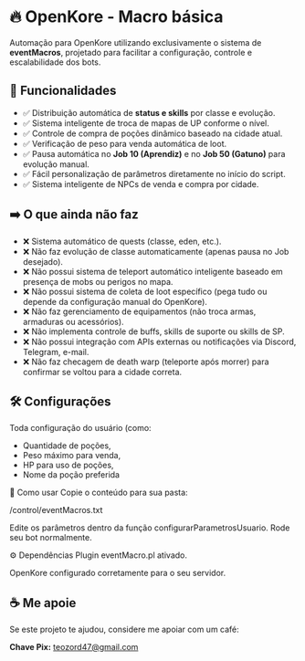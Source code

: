 # 🔥 OpenKore - Macro básica

Automação para OpenKore utilizando exclusivamente o sistema de **eventMacros**, projetado para facilitar a configuração, controle e escalabilidade dos bots.

## 🎯 Funcionalidades

- ✅ Distribuição automática de **status e skills** por classe e evolução.
- ✅ Sistema inteligente de troca de mapas de UP conforme o nível.
- ✅ Controle de compra de poções dinâmico baseado na cidade atual.
- ✅ Verificação de peso para venda automática de loot.
- ✅ Pausa automática no **Job 10 (Aprendiz)** e no **Job 50 (Gatuno)** para evolução manual.
- ✅ Fácil personalização de parâmetros diretamente no início do script.
- ✅ Sistema inteligente de NPCs de venda e compra por cidade.

## ➡️ O que ainda não faz
- ❌ Sistema automático de quests (classe, eden, etc.).
- ❌ Não faz evolução de classe automaticamente (apenas pausa no Job desejado).
- ❌ Não possui sistema de teleport automático inteligente baseado em presença de mobs ou perigos no mapa.
- ❌ Não possui sistema de coleta de loot específico (pega tudo ou depende da configuração manual do OpenKore).
- ❌ Não faz gerenciamento de equipamentos (não troca armas, armaduras ou acessórios).
- ❌ Não implementa controle de buffs, skills de suporte ou skills de SP.
- ❌ Não possui integração com APIs externas ou notificações via Discord, Telegram, e-mail.
- ❌ Não faz checagem de death warp (teleporte após morrer) para confirmar se voltou para a cidade correta.
  
## 🛠️ Configurações

Toda configuração do usuário (como:
- Quantidade de poções,
- Peso máximo para venda,
- HP para uso de poções,
- Nome da poção preferida

🚀 Como usar
Copie o conteúdo para sua pasta:

/control/eventMacros.txt

Edite os parâmetros dentro da função configurarParametrosUsuario.
Rode seu bot normalmente.

⚙️ Dependências
Plugin eventMacro.pl ativado.

OpenKore configurado corretamente para o seu servidor.

## ☕ Me apoie
Se este projeto te ajudou, considere me apoiar com um café:

**Chave Pix:** teozord47@gmail.com

